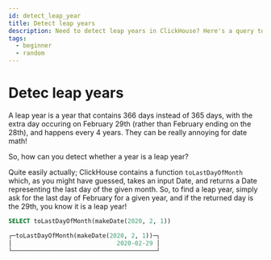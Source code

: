 ```yaml
---
id: detect_leap_year
title: Detect leap years
description: Need to detect leap years in ClickHouse? Here's a query to find years that contain 366 days instead of 365.
tags:
  - beginner
  - random
---
```


# Detec leap years

A leap year is a year that contains 366 days instead of 365 days, with the extra day occuring on February 29th (rather than February ending on the 28th), and happens every 4 years. They can be really annoying for date math! 

So, how can you detect whether a year is a leap year? 

Quite easily actually; ClickHouse contains a function `toLastDayOfMonth` which, as you might have guessed, takes an input Date, and returns a Date representing the last day of the given month. So, to find a leap year, simply ask for the last day of February for a given year, and if the returned day is the 29th, you know it is a leap year!

```sql
SELECT toLastDayOfMonth(makeDate(2020, 2, 1))

┌─toLastDayOfMonth(makeDate(2020, 2, 1))─┐
│                             2020-02-29 │
└────────────────────────────────────────┘
```